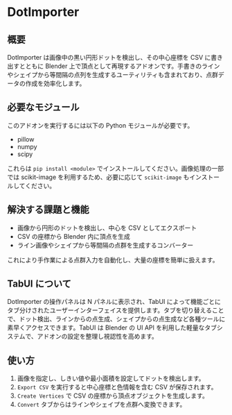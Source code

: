 # DotImporter

## 概要
DotImporter は画像中の黒い円形ドットを検出し、その中心座標を CSV に書き出すとともに Blender 上で頂点として再現するアドオンです。手書きのラインやシェイプから等間隔の点列を生成するユーティリティも含まれており、点群データの作成を効率化します。

## 必要なモジュール
このアドオンを実行するには以下の Python モジュールが必要です。

 - pillow
 - numpy
 - scipy

これらは `pip install <module>` でインストールしてください。画像処理の一部では scikit-image を利用するため、必要に応じて `scikit-image` もインストールしてください。

## 解決する課題と機能
- 画像から円形のドットを検出し、中心を CSV としてエクスポート
- CSV の座標から Blender 内に頂点を生成
- ライン画像やシェイプから等間隔の点群を生成するコンバーター

これにより手作業による点群入力を自動化し、大量の座標を簡単に扱えます。

## TabUI について
DotImporter の操作パネルは N パネルに表示され、TabUI によって機能ごとにタブ分けされたユーザーインターフェイスを提供します。タブを切り替えることで、ドット検出、ラインからの点生成、シェイプからの点生成など各種ツールに素早くアクセスできます。TabUI は Blender の UI API を利用した軽量なタブシステムで、アドオンの設定を整理し視認性を高めます。

## 使い方
1. 画像を指定し、しきい値や最小面積を設定してドットを検出します。
2. `Export CSV` を実行すると中心座標と色情報を含む CSV が保存されます。
3. `Create Vertices` で CSV の座標から頂点オブジェクトを生成します。
4. `Convert` タブからはラインやシェイプを点群へ変換できます。

